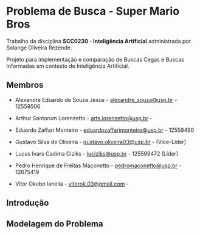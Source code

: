 # Problema de Busca - Super Mario Bros
Trabalho da disciplina **SCC0230 - Inteligência Artificial** administrada por Solange Oliveira Rezende.

Projeto para implementação e comparação de Buscas Cegas e Buscas Informadas em contexto de Inteligência Artificial.

## Membros

* Alexandre Eduardo de Souza Jesus - alexandre_souza@usp.br - 12559506

* Arthur Santorum Lorenzetto - arts.lorenzetto@usp.br -

* Eduardo Zaffari Monteiro - eduardozaffarimonteiro@usp.br - 12559490

* Gustavo Silva de Oliveira - gustavo.oliveira03@usp.br - (Vice-Líder)

* Lucas Ivars Cadima Ciziks - luciziks@usp.br - 125599472 (Líder)

* Pedro Henrique de Freitas Maçonetto - pedromaconetto@usp.br - 12675419

* Vitor Okubo Ianella - vitorok.03@gmail.com - 

## Introdução

## Modelagem do Problema
